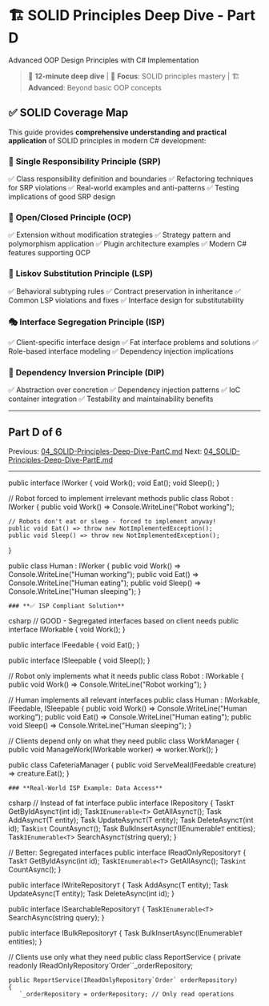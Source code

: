 # 🏗️ SOLID Principles Deep Dive - Part D

Advanced OOP Design Principles with C# Implementation

> 📖 **12-minute deep dive** | 🎯 **Focus**: SOLID principles mastery | 🏗️ **Advanced**: Beyond basic OOP concepts

## ✅ **SOLID Coverage Map**

This guide provides **comprehensive understanding and practical application** of SOLID principles in modern C# development:

### 🎯 **Single Responsibility Principle (SRP)**

✅ Class responsibility definition and boundaries
✅ Refactoring techniques for SRP violations
✅ Real-world examples and anti-patterns
✅ Testing implications of good SRP design

### 🔐 **Open/Closed Principle (OCP)**

✅ Extension without modification strategies
✅ Strategy pattern and polymorphism application
✅ Plugin architecture examples
✅ Modern C# features supporting OCP

### 🔄 **Liskov Substitution Principle (LSP)**

✅ Behavioral subtyping rules
✅ Contract preservation in inheritance
✅ Common LSP violations and fixes
✅ Interface design for substitutability

### 🎭 **Interface Segregation Principle (ISP)**

✅ Client-specific interface design
✅ Fat interface problems and solutions
✅ Role-based interface modeling
✅ Dependency injection implications

### 🔗 **Dependency Inversion Principle (DIP)**

✅ Abstraction over concretion
✅ Dependency injection patterns
✅ IoC container integration
✅ Testability and maintainability benefits

---

## Part D of 6

Previous: [04_SOLID-Principles-Deep-Dive-PartC.md](04_SOLID-Principles-Deep-Dive-PartC.md)
Next: [04_SOLID-Principles-Deep-Dive-PartE.md](04_SOLID-Principles-Deep-Dive-PartE.md)

---

public interface IWorker
{
    void Work();
    void Eat();
    void Sleep();
}

// Robot forced to implement irrelevant methods
public class Robot : IWorker
{
    public void Work() => Console.WriteLine("Robot working");

    // Robots don't eat or sleep - forced to implement anyway!
    public void Eat() => throw new NotImplementedException();
    public void Sleep() => throw new NotImplementedException();
}

public class Human : IWorker
{
    public void Work() => Console.WriteLine("Human working");
    public void Eat() => Console.WriteLine("Human eating");
    public void Sleep() => Console.WriteLine("Human sleeping");
}

    ### **✅ ISP Compliant Solution**
csharp
// GOOD - Segregated interfaces based on client needs
public interface IWorkable
{
    void Work();
}

public interface IFeedable
{
    void Eat();
}

public interface ISleepable
{
    void Sleep();
}

// Robot only implements what it needs
public class Robot : IWorkable
{
    public void Work() => Console.WriteLine("Robot working");
}

// Human implements all relevant interfaces
public class Human : IWorkable, IFeedable, ISleepable
{
    public void Work() => Console.WriteLine("Human working");
    public void Eat() => Console.WriteLine("Human eating");
    public void Sleep() => Console.WriteLine("Human sleeping");
}

// Clients depend only on what they need
public class WorkManager
{
    public void ManageWork(IWorkable worker) => worker.Work();
}

public class CafeteriaManager
{
    public void ServeMeal(IFeedable creature) => creature.Eat();
}

    ### **Real-World ISP Example: Data Access**
csharp
// Instead of fat interface
public interface IRepository
{
    Task`T` GetByIdAsync`T`(int id);
    Task`IEnumerable<T`> GetAllAsync`T`();
    Task AddAsync`T`(T entity);
    Task UpdateAsync`T`(T entity);
    Task DeleteAsync`T`(int id);
    Task`int` CountAsync`T`();
    Task BulkInsertAsync`T`(IEnumerable`T` entities);
    Task`IEnumerable<T`> SearchAsync`T`(string query);
}

// Better: Segregated interfaces
public interface IReadOnlyRepository`T`
{
    Task`T` GetByIdAsync(int id);
    Task`IEnumerable<T`> GetAllAsync();
    Task`int` CountAsync();
}

public interface IWriteRepository`T`
{
    Task AddAsync(T entity);
    Task UpdateAsync(T entity);
    Task DeleteAsync(int id);
}

public interface ISearchableRepository`T`
{
    Task`IEnumerable<T`> SearchAsync(string query);
}

public interface IBulkRepository`T`
{
    Task BulkInsertAsync(IEnumerable`T` entities);
}

// Clients use only what they need
public class ReportService
{
    private readonly IReadOnlyRepository`Order``_orderRepository;

    public ReportService(IReadOnlyRepository`Order` orderRepository)
    {
       `_orderRepository = orderRepository; // Only read operations

